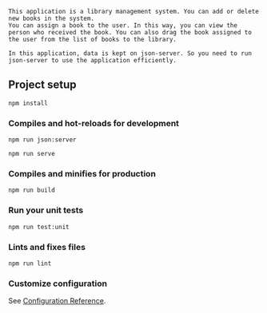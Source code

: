 ```
This application is a library management system. You can add or delete new books in the system.
You can assign a book to the user. In this way, you can view the person who received the book. You can also drag the book assigned to the user from the list of books to the library.

In this application, data is kept on json-server. So you need to run json-server to use the application efficiently.
```
## Project setup
```
npm install
```

### Compiles and hot-reloads for development
```
npm run json:server

npm run serve
```

### Compiles and minifies for production
```
npm run build
```

### Run your unit tests
```
npm run test:unit
```

### Lints and fixes files
```
npm run lint
```

### Customize configuration
See [Configuration Reference](https://cli.vuejs.org/config/).
